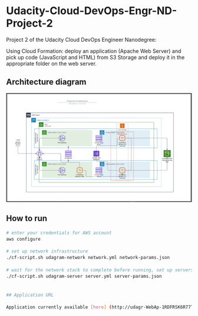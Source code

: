 # Udacity-Cloud-DevOps-Engr-ND-Project-2

Project 2 of the Udacity Cloud DevOps Engineer Nanodegree:

Using Cloud Formation: deploy an application (Apache Web Server) and pick up code (JavaScript and HTML) from S3 Storage and deploy it in the appropriate folder on the web server.

## Architecture diagram

![LucidChart Architecture Diagram Screen shot](img/Project2-Architecture.png)

## How to run

```bash
# enter your credentials for AWS account
aws configure

# set up network infrastructure
./cf-script.sh udagram-network network.yml network-params.json

# wait for the network stack to complete before running, set up servers
./cf-script.sh udagram-server server.yml server-params.json


## Application URL

Application currently available [here] (http://udagr-WebAp-1RDFRSK6R77T4-933787679.us-east-1.elb.amazonaws.com/).
